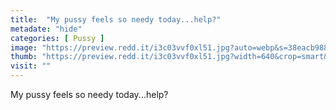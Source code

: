 ```yaml
---
title:  "My pussy feels so needy today...help?"
metadate: "hide"
categories: [ Pussy ]
image: "https://preview.redd.it/i3c03vvf0xl51.jpg?auto=webp&s=38eacb98866f703639dfa1df865f05a6d37613ef"
thumb: "https://preview.redd.it/i3c03vvf0xl51.jpg?width=640&crop=smart&auto=webp&s=b98377dd061d59a45739659d924f156979e919b2"
visit: ""
---
```

My pussy feels so needy today...help?
